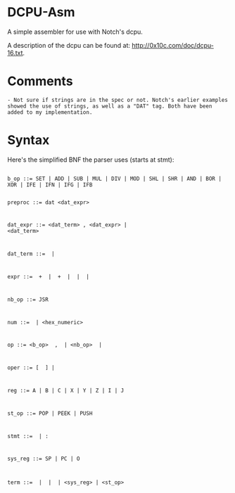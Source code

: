 DCPU-Asm
========

A simple assembler for use with Notch's dcpu.

A description of the dcpu can be found at: http://0x10c.com/doc/dcpu-16.txt.

Comments
========
	- Not sure if strings are in the spec or not. Notch's earlier examples showed the use of strings, as well as a "DAT" tag. Both have been added to my implementation.

Syntax
======

Here's the simplified BNF the parser uses (starts at stmt):

<code>
b_op ::= SET | ADD | SUB | MUL | DIV | MOD | SHL | SHR | AND | BOR | XOR | IFE | IFN | IFG | IFB

preproc ::= dat <dat_expr>

dat_expr ::= <dat_term> , <dat_expr> | <dat_term>

dat_term ::= <num> | <string>

expr ::= <name> + <reg> | <num> + <reg> | <name> | <num> | <reg>

nb_op ::= JSR

num ::= <numeric> | <hex_numeric>

op ::= <b_op> <oper> , <oper> | <nb_op> <oper> | <preproc>

oper ::= [ <expr> ] | <term>

reg ::= A | B | C | X | Y | Z | I | J

st_op ::= POP | PEEK | PUSH

stmt ::= <op> | : <name> <op>

sys_reg ::= SP | PC | O

term ::= <name> | <num> | <reg> | <sys_reg> | <st_op>
</code>

